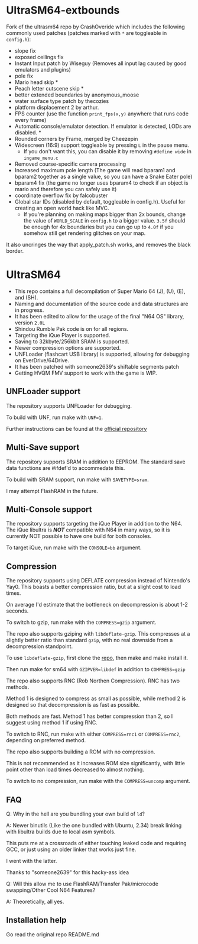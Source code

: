 # UltraSM64-extbounds
Fork of the ultrasm64 repo by CrashOveride which includes the following commonly used patches (patches marked with `*` are toggleable in `config.h`): 
- slope fix
- exposed ceilings fix
- Instant Input patch by Wiseguy (Removes all input lag caused by good emulators and plugins)
- pole fix
- Mario head skip *
- Peach letter cutscene skip *
- better extended boundaries by anonymous_moose
- water surface type patch by thecozies
- platform displacement 2 by arthur. 
- FPS counter (use the function `print_fps(x,y)` anywhere that runs code every frame)
- Automatic console/emulator detection. If emulator is detected, LODs are disabled. *
- Rounded corners by Frame, merged by Cheezepin
- Widescreen (16:9) support toggleable by pressing `L` in the pause menu.
  - If you don't want this, you can disable it by removing `#define wide` in `ingame_menu.c`
- Removed course-specific camera processing
- Increased maximum pole length (The game will read bparam1 and bparam2 together as a single value, so you can have a Snake Eater pole)
- bparam4 fix (the game no longer uses bparam4 to check if an object is mario and therefore you can safely use it)
- coordinate overflow fix by falcobuster 
- Global star IDs (disabled by default, toggleable in config.h). Useful for creating an open world hack like MVC.
  - If you're planning on making maps bigger than 2x bounds, change the value of `WORLD_SCALE` in `config.h` to a bigger value. `3.5f` should be enough for 4x boundaries but you can go up to `4.0f` if you somehow still get rendering glitches on your map.

It also uncringes the way that apply_patch.sh works, and removes the black border.

# UltraSM64

- This repo contains a full decompilation of Super Mario 64 (J), (U), (E), and (SH).
- Naming and documentation of the source code and data structures are in progress.
- It has been edited to allow for the usage of the final "N64 OS" library, version ``2.0L``
- Shindou Rumble Pak code is on for all regions.
- Targeting the iQue Player is supported.
- Saving to 32kbyte/256kbit SRAM is supported.
- Newer compression options are supported.
- UNFLoader (flashcart USB library) is supported, allowing for debugging on EverDrive/64Drive.
- It has been patched with someone2639's shiftable segments patch
- Getting HVQM FMV support to work with the game is WIP.

## UNFLoader support

The repository supports UNFLoader for debugging.

To build with UNF, run make with ``UNF=1``.

Further instructions can be found at the [official repository](https://github.com/buu342/N64-UNFLoader)

## Multi-Save support

The repository supports SRAM in addition to EEPROM. The standard save data functions are #ifdef'd to accommedate this.

To build with SRAM support, run make with ``SAVETYPE=sram``.

I may attempt FlashRAM in the future.

## Multi-Console support

The repository supports targeting the iQue Player in addition to the N64. The iQue libultra is ***NOT*** compatible with N64 in many ways, so it is currently NOT possible to have one build for both consoles.

To target iQue, run make with the ``CONSOLE=bb`` argument.

## Compression

The repository supports using DEFLATE compression instead of Nintendo's Yay0. This boasts a better compression ratio, but at a slight cost to load times.

On average I'd estimate that the bottleneck on decompression is about 1-2 seconds.

To switch to gzip, run make with the ``COMPRESS=gzip`` argument.

The repo also supports gziping with ``libdeflate-gzip``. This compresses at a slightly better ratio than standard ``gzip``, with no real downside from a decompression standpoint.

To use ``libdeflate-gzip``, first clone the [repo](https://github.com/ebiggers/libdeflate), then make and make install it.

Then run make for sm64 with ``GZIPVER=libdef`` in addition to ``COMPRESS=gzip``

The repo also supports RNC (Rob Northen Compression). RNC has two methods. 

Method 1 is designed to compress as small as possible, while method 2 is designed so that decompression is as fast as possible.

Both methods are fast. Method 1 has better compression than 2, so I suggest using method 1 if using RNC.

To switch to RNC, run make with either ``COMPRESS=rnc1`` or ``COMPRESS=rnc2``, depending on preferred method.

The repo also supports building a ROM with no compression.

This is not recommended as it increases ROM size significantly, with little point other than load times decreased to almost nothing.

To switch to no compression, run make with the ``COMPRESS=uncomp`` argument.


## FAQ

Q: Why in the hell are you bundling your own build of ``ld``?

A: Newer binutils (Like the one bundled with Ubuntu, 2.34) break linking with libultra builds due to local asm symbols.

This puts me at a crossroads of either touching leaked code and requiring GCC, or just using an older linker that works just fine.

I went with the latter.

Thanks to "someone2639" for this hacky-ass idea

Q: Will this allow me to use FlashRAM/Transfer Pak/microcode swapping/Other Cool N64 Features?

A: Theoretically, all yes.

## Installation help

Go read the original repo README.md

